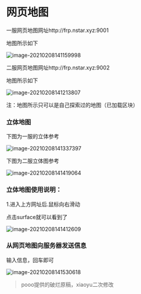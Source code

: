 # 网页地图

一服网页地图网址http://frp.nstar.xyz:9001

地图所示如下

![image-20210208141159998](./6.assets/image-20210208141159998.png)

二服网页地图网址http://frp.nstar.xyz:9002

地图所示如下

 ![image-20210208141213807](./6.assets/image-20210208141213807.png)

注：地图所示只可以是自己探索过的地图（已加载区块）

### 立体地图

下图为一服的立体参考 

 ![image-20210208141337397](./6.assets/image-20210208141337397.png)

下图为二服立体图参考

 ![image-20210208141419064](./6.assets/image-20210208141419064.png)

### 立体地图使用说明：

1.进入上方网址后.鼠标向右滑动

  点击surface就可以看到了

![image-20210208141412609](./6.assets/image-20210208141412609.png)

### 从网页地图向服务器发送信息

输入信息，回车即可

![image-20210208141530618](./6.assets/image-20210208141530618.png)



> pooo提供的破烂原稿，xiaoyu二次修改